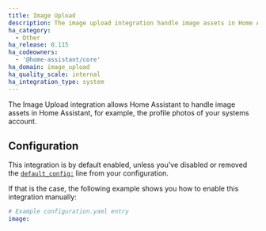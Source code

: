 ```yaml
---
title: Image Upload
description: The image upload integration handle image assets in Home Assistant.
ha_category:
  - Other
ha_release: 0.115
ha_codeowners:
  - '@home-assistant/core'
ha_domain: image_upload
ha_quality_scale: internal
ha_integration_type: system
---
```


The Image Upload integration allows Home Assistant to handle image assets in
Home Assistant, for example, the profile photos of your systems account.

## Configuration

This integration is by default enabled, unless you've disabled or removed the
[`default_config:`](/integrations/default_config/) line from your configuration.

If that is the case, the following example shows you how to enable this
integration manually:

```yaml
# Example configuration.yaml entry
image:
```
